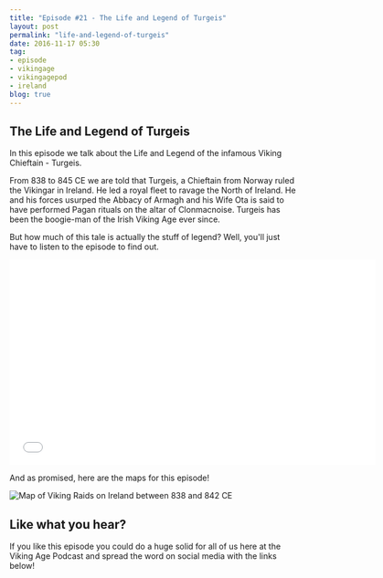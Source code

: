 ```yaml
---
title: "Episode #21 - The Life and Legend of Turgeis"
layout: post
permalink: "life-and-legend-of-turgeis"
date: 2016-11-17 05:30
tag:
- episode
- vikingage
- vikingagepod
- ireland
blog: true
---
```


## The Life and Legend of Turgeis

In this episode we talk about the Life and Legend of the infamous Viking Chieftain - Turgeis.

From 838 to 845 CE we are told that Turgeis, a Chieftain from Norway ruled the Vikingar in Ireland. He led a royal fleet to ravage the North of Ireland. He and his forces usurped the Abbacy of Armagh and his Wife Ota is said to have performed Pagan rituals on the altar of Clonmacnoise. Turgeis has been the boogie-man of the Irish Viking Age ever since. 

But how much of this tale is actually the stuff of legend? Well, you'll just have to listen to the episode to find out. 

<iframe style="border: none" src="//html5-player.libsyn.com/embed/episode/id/4836795/height/360/width/640/theme/standard/autonext/no/thumbnail/yes/autoplay/no/preload/no/no_addthis/no/direction/backward/no-cache/true/" height="360" width="640" scrolling="no"  allowfullscreen webkitallowfullscreen mozallowfullscreen oallowfullscreen msallowfullscreen></iframe>

And as promised, here are the maps for this episode!

![Map of Viking Raids on Ireland between 838 and 842 CE]({{site.url}}/assets/images/irish_raids_ep_21.png "Map of Viking Raids on Ireland between 838 and 842 CE")

## Like what you hear?
If you like this episode you could do a huge solid for all of us here at the Viking Age Podcast and spread the word on social media with the links below!